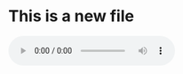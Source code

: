 # This is a new file

<audio controls>
  <source src="sweet.mp3" type="audio/mpeg">
Your browser does not support the audio element.
</audio>
